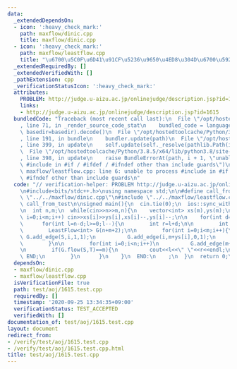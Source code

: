 ```yaml
---
data:
  _extendedDependsOn:
  - icon: ':heavy_check_mark:'
    path: maxflow/dinic.cpp
    title: maxflow/dinic.cpp
  - icon: ':heavy_check_mark:'
    path: maxflow/leastflow.cpp
    title: "\u6700\u5C0F\u6D41\u91CF\u5236\u9650\u4ED8\u304D\u6700\u5927\u6D41"
  _extendedRequiredBy: []
  _extendedVerifiedWith: []
  _pathExtension: cpp
  _verificationStatusIcon: ':heavy_check_mark:'
  attributes:
    PROBLEM: http://judge.u-aizu.ac.jp/onlinejudge/description.jsp?id=1615
    links:
    - http://judge.u-aizu.ac.jp/onlinejudge/description.jsp?id=1615
  bundledCode: "Traceback (most recent call last):\n  File \"/opt/hostedtoolcache/Python/3.8.5/x64/lib/python3.8/site-packages/onlinejudge_verify/documentation/build.py\"\
    , line 71, in _render_source_code_stat\n    bundled_code = language.bundle(stat.path,\
    \ basedir=basedir).decode()\n  File \"/opt/hostedtoolcache/Python/3.8.5/x64/lib/python3.8/site-packages/onlinejudge_verify/languages/cplusplus.py\"\
    , line 191, in bundle\n    bundler.update(path)\n  File \"/opt/hostedtoolcache/Python/3.8.5/x64/lib/python3.8/site-packages/onlinejudge_verify/languages/cplusplus_bundle.py\"\
    , line 399, in update\n    self.update(self._resolve(pathlib.Path(included), included_from=path))\n\
    \  File \"/opt/hostedtoolcache/Python/3.8.5/x64/lib/python3.8/site-packages/onlinejudge_verify/languages/cplusplus_bundle.py\"\
    , line 398, in update\n    raise BundleErrorAt(path, i + 1, \"unable to process\
    \ #include in #if / #ifdef / #ifndef other than include guards\")\nonlinejudge_verify.languages.cplusplus_bundle.BundleErrorAt:\
    \ maxflow/leastflow.cpp: line 6: unable to process #include in #if / #ifdef /\
    \ #ifndef other than include guards\n"
  code: "// verification-helper: PROBLEM http://judge.u-aizu.ac.jp/onlinejudge/description.jsp?id=1615\n\
    \n#include<bits/stdc++.h>\nusing namespace std;\n\n#define call_from_test\n#include\
    \ \"../../maxflow/dinic.cpp\"\n#include \"../../maxflow/leastflow.cpp\"\n#undef\
    \ call_from_test\n\nsigned main(){\n  cin.tie(0);\n  ios::sync_with_stdio(0);\n\
    \n  int n,m;\n  while(cin>>n>>m,n){\n    vector<int> xs(m),ys(m);\n    for(int\
    \ i=0;i<m;i++) cin>>xs[i]>>ys[i],xs[i]--,ys[i]--;\n\n    for(int d=0;d<=n;d++){\n\
    \      for(int l=n-d;l>=0;l--){\n        int r=l+d;\n\n        int S=n+m,T=n+m+1;\n\
    \        LeastFlow<int> G(n+m+2);\n\n        for(int i=0;i<m;i++){\n         \
    \ G.add_edge(S,i,1,1);\n          G.add_edge(i,m+ys[i],0,1);\n          G.add_edge(i,m+xs[i],0,1);\n\
    \        }\n\n        for(int i=0;i<n;i++)\n          G.add_edge(m+i,T,l,r);\n\
    \n        if(G.flow(S,T)==m){\n          cout<<l<<\" \"<<r<<endl;\n          goto\
    \ END;\n        }\n      }\n    }\n  END:\n    ;\n  }\n  return 0;\n}\n"
  dependsOn:
  - maxflow/dinic.cpp
  - maxflow/leastflow.cpp
  isVerificationFile: true
  path: test/aoj/1615.test.cpp
  requiredBy: []
  timestamp: '2020-09-25 13:34:35+09:00'
  verificationStatus: TEST_ACCEPTED
  verifiedWith: []
documentation_of: test/aoj/1615.test.cpp
layout: document
redirect_from:
- /verify/test/aoj/1615.test.cpp
- /verify/test/aoj/1615.test.cpp.html
title: test/aoj/1615.test.cpp
---
```

